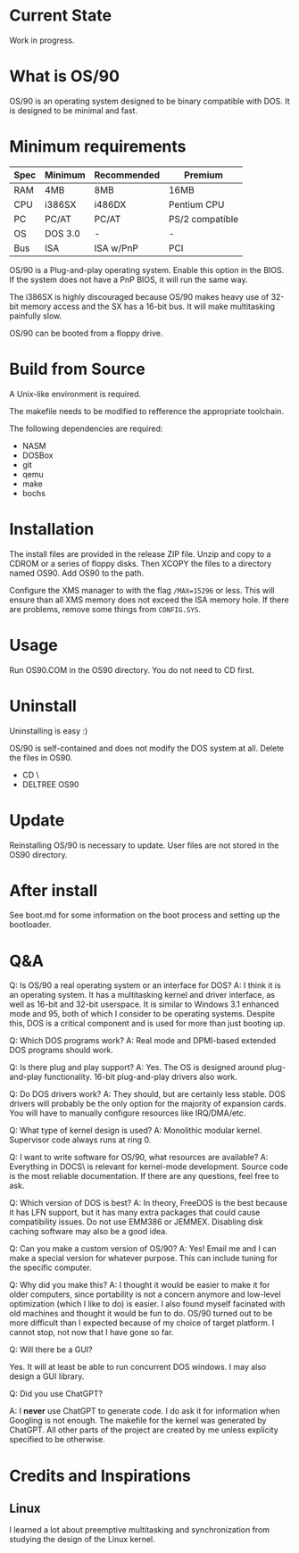 # Current State

Work in progress.

# What is OS/90

OS/90 is an operating system designed to be binary compatible with DOS. It is designed to be minimal and fast.

# Minimum requirements

|Spec|Minimum|Recommended|Premium|
-|-|-|-
RAM | 4MB      | 8MB       | 16MB
CPU | i386SX   | i486DX    | Pentium CPU
PC  | PC/AT    | PC/AT     | PS/2 compatible
OS  | DOS 3.0  | -         | -
Bus | ISA      | ISA w/PnP | PCI

OS/90 is a Plug-and-play operating system. Enable this option in the BIOS. If the system does not have a PnP BIOS, it will run the same way.

The i386SX is highly discouraged because OS/90 makes heavy use of 32-bit memory access and the SX has a 16-bit bus. It will make multitasking painfully slow.

OS/90 can be booted from a floppy drive.

# Build from Source

A Unix-like environment is required.

The makefile needs to be modified to refference the appropriate toolchain.

The following dependencies are required:

* NASM
* DOSBox
* git
* qemu
* make
* bochs

# Installation

The install files are provided in the release ZIP file. Unzip and copy to a CDROM or a series of floppy disks. Then XCOPY the files to a directory named OS90. Add OS90 to the path.

Configure the XMS manager to with the flag `/MAX=15296` or less. This will ensure than all XMS memory does not exceed the ISA memory hole. If there are problems, remove some things from `CONFIG.SYS`.

# Usage

Run OS90.COM in the OS90 directory. You do not need to CD first.

# Uninstall

Uninstalling is easy :)

OS/90 is self-contained and does not modify the DOS system at all. Delete the files in OS90.

* CD \
* DELTREE OS90

# Update

Reinstalling OS/90 is necessary to update. User files are not stored in the OS90 directory.

# After install

See boot.md for some information on the boot process and setting up the bootloader.

# Q&A

Q: Is OS/90 a real operating system or an interface for DOS?
A: I think it is an operating system. It has a multitasking kernel and driver interface, as well as 16-bit and 32-bit userspace. It is similar to Windows 3.1 enhanced mode and 95, both of which I consider to be operating systems. Despite this, DOS is a critical component and is used for more than just booting up.

Q: Which DOS programs work?
A: Real mode and DPMI-based extended DOS programs should work.

Q: Is there plug and play support?
A: Yes. The OS is designed around plug-and-play functionality. 16-bit plug-and-play drivers also work.

Q: Do DOS drivers work?
A: They should, but are certainly less stable. DOS drivers will probably be the only option for the majority of expansion cards. You will have to manually configure resources like IRQ/DMA/etc.

Q: What type of kernel design is used?
A: Monolithic modular kernel. Supervisor code always runs at ring 0.

Q: I want to write software for OS/90, what resources are available?
A: Everything in DOCS\ is relevant for kernel-mode development. Source code is the most reliable documentation. If there are any questions, feel free to ask.

Q: Which version of DOS is best?
A: In theory, FreeDOS is the best because it has LFN support, but it has many extra packages that could cause compatibility issues. Do not use EMM386 or JEMMEX. Disabling disk caching software may also be a good idea.

Q: Can you make a custom version of OS/90?
A: Yes! Email me and I can make a special version for whatever purpose. This can include tuning for the specific computer.

Q: Why did you make this?
A: I thought it would be easier to make it for older computers, since portability is not a concern anymore and low-level optimization (which I like to do) is easier. I also found myself facinated with old machines and thought it would be fun to do. OS/90 turned out to be more difficult than I expected because of my choice of target platform. I cannot stop, not now that I have gone so far.

Q: Will there be a GUI?

Yes. It will at least be able to run concurrent DOS windows. I may also design a GUI library.

Q: Did you use ChatGPT?

A: I __never__ use ChatGPT to generate code. I do ask it for information when Googling is not enough. The makefile for the kernel was generated by ChatGPT. All other parts of the project are created by me unless explicity specified to be otherwise.

# Credits and Inspirations

## Linux

I learned a lot about preemptive multitasking and synchronization from studying the design of the Linux kernel.
